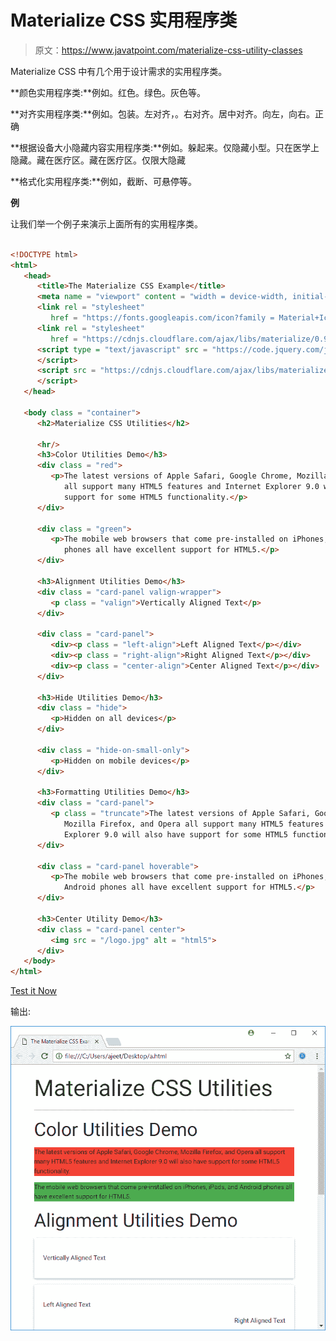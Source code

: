 # Materialize CSS 实用程序类

> 原文：<https://www.javatpoint.com/materialize-css-utility-classes>

Materialize CSS 中有几个用于设计需求的实用程序类。

**颜色实用程序类:**例如。红色。绿色。灰色等。

**对齐实用程序类:**例如。包装。左对齐，。右对齐。居中对齐。向左，向右。正确

**根据设备大小隐藏内容实用程序类:**例如。躲起来。仅隐藏小型。只在医学上隐藏。藏在医疗区。藏在医疗区。仅限大隐藏

**格式化实用程序类:**例如，截断、可悬停等。

**例**

让我们举一个例子来演示上面所有的实用程序类。

```html

<!DOCTYPE html>
<html>
   <head>
      <title>The Materialize CSS Example</title>
      <meta name = "viewport" content = "width = device-width, initial-scale = 1">      
      <link rel = "stylesheet"
         href = "https://fonts.googleapis.com/icon?family = Material+Icons">
      <link rel = "stylesheet"
         href = "https://cdnjs.cloudflare.com/ajax/libs/materialize/0.97.3/css/materialize.min.css">
      <script type = "text/javascript" src = "https://code.jquery.com/jquery-2.1.1.min.js">
      </script>           
      <script src = "https://cdnjs.cloudflare.com/ajax/libs/materialize/0.97.3/js/materialize.min.js">
      </script>             
   </head>

   <body class = "container"> 
      <h2>Materialize CSS Utilities</h2>

      <hr/>
      <h3>Color Utilities Demo</h3>
      <div class = "red">
         <p>The latest versions of Apple Safari, Google Chrome, Mozilla Firefox, and Opera 
            all support many HTML5 features and Internet Explorer 9.0 will also have
            support for some HTML5 functionality.</p>
      </div>

      <div class = "green">
         <p>The mobile web browsers that come pre-installed on iPhones, iPads, and Android
            phones all have excellent support for HTML5.</p>
      </div>

      <h3>Alignment Utilities Demo</h3>
      <div class = "card-panel valign-wrapper">
         <p class = "valign">Vertically Aligned Text</p>
      </div>

      <div class = "card-panel">
         <div><p class = "left-align">Left Aligned Text</p></div>
         <div><p class = "right-align">Right Aligned Text</p></div>
         <div><p class = "center-align">Center Aligned Text</p></div>
      </div>

      <h3>Hide Utilities Demo</h3>
      <div class = "hide">
         <p>Hidden on all devices</p>
      </div>

      <div class = "hide-on-small-only">
         <p>Hidden on mobile devices</p>
      </div>

      <h3>Formatting Utilities Demo</h3>
      <div class = "card-panel">
         <p class = "truncate">The latest versions of Apple Safari, Google Chrome,
            Mozilla Firefox, and Opera all support many HTML5 features and Internet
            Explorer 9.0 will also have support for some HTML5 functionality.</p>
      </div>

      <div class = "card-panel hoverable">
         <p>The mobile web browsers that come pre-installed on iPhones, iPads, and
            Android phones all have excellent support for HTML5.</p>
      </div>

      <h3>Center Utility Demo</h3>
      <div class = "card-panel center">
         <img src = "/logo.jpg" alt = "html5">           
      </div>
   </body>
</html>

```

[Test it Now](https://www.javatpoint.com/oprweb/test.jsp?filename=materializecssutilityclasses1)

输出:

![Materialize Utility Classes 1](img/031a81c50f881549787a2d57cec2716e.png)